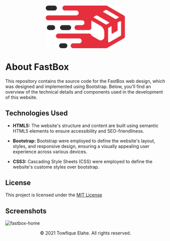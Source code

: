 <p align="center"><a href="" target="_blank"><img src="https://github.com/towfique-elahe/fastbox-ui/blob/main/vendor/img/FastBox%20Logo.svg" width="250" alt="Logo"></a></p>

# About FastBox

This repository contains the source code for the FastBox web design, which was designed and implemented using Bootstrap. Below, you'll find an overview of the technical details and components used in the development of this website.

## Technologies Used

- **HTML5:** The website's structure and content are built using semantic HTML5 elements to ensure accessibility and SEO-friendliness.

- **Bootstrap:** Bootstrap were employed to define the website's layout, styles, and responsive design, ensuring a visually appealing user experience across various devices.
  
- **CSS3:** Cascading Style Sheets (CSS) were employed to define the website's custome styles over bootstrap.

## License

This project is licensed under the [MIT License](https://choosealicense.com/licenses/mit/)

## Screenshots
![fastbox-home](https://github.com/towfique-elahe/fastbox-ui/assets/68939516/2c10c2d7-c63d-47cb-aee5-93b72ef8d472)

<p align="center">
  © 2021 Towfique Elahe. All rights reserved.
</p>
